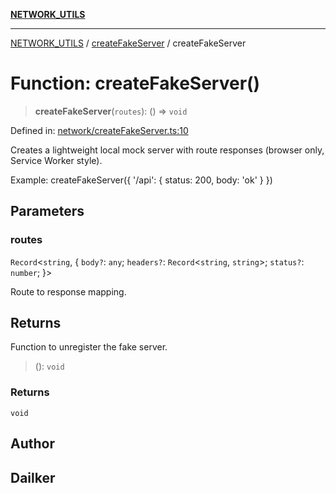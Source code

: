 [**NETWORK_UTILS**](../../README.md)

***

[NETWORK_UTILS](../../README.md) / [createFakeServer](../README.md) / createFakeServer

# Function: createFakeServer()

> **createFakeServer**(`routes`): () => `void`

Defined in: [network/createFakeServer.ts:10](https://github.com/dailker/everyutil/blob/7c30ec40bbb398255a9be572db0a537e8bcb9c11/src/network/createFakeServer.ts#L10)

Creates a lightweight local mock server with route responses (browser only, Service Worker style).

Example: createFakeServer({ '/api': { status: 200, body: 'ok' } })

## Parameters

### routes

`Record`\<`string`, \{ `body?`: `any`; `headers?`: `Record`\<`string`, `string`\>; `status?`: `number`; \}\>

Route to response mapping.

## Returns

Function to unregister the fake server.

> (): `void`

### Returns

`void`

## Author

## Dailker
